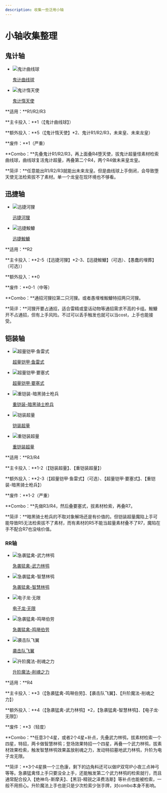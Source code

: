 ```yaml
---
description: 收集一些泛用小轴
---
```


# 小轴收集整理

## 鬼计轴

<div class="grid cards" markdown>

- ![鬼计曲线球](https://cdn.233.momobako.com/ygopro/pics/69809989.jpg!half)

    [鬼计曲线球](https://ygocdb.com/card/69809989)

- ![鬼计惰天使](https://cdn.233.momobako.com/ygopro/pics/53334641.jpg!half)

    [鬼计惰天使](https://ygocdb.com/card/53334641)

</div>

**适用：**R1/R2/R3

**主卡投入：**1（【鬼计曲线球】）

**额外投入：**5（【鬼计惰天使】\*2、鬼计R1/R2/R3，未来皇、未来龙皇）

**废件：**1（严重）

**Combo：**先叠鬼计R1/R2/R3，再上面叠R4堕天使，拔鬼计超量怪素材检索曲线球，曲线球复活鬼计超量，再叠第二个R4，两个R4做未来皇龙皇。

**简评：**任意能出R1/R2/R3就能出未来龙皇。但是曲线球上手倒闭，会导致堕天使无法检索拔不了素材。单一个龙皇在现环境也不够看。

## 迅捷轴

<div class="grid cards" markdown>

- ![迅捷河狸](https://cdn.233.momobako.com/ygopro/pics/68353324.jpg!half)

    [迅捷河狸](https://ygocdb.com/card/68353324)

- ![迅捷鮟鱇](https://cdn.233.momobako.com/ygopro/pics/88686573.jpg!half)

    [迅捷鮟鱇](https://ygocdb.com/card/88686573)

</div>

**适用：**R2

**主卡投入：**2-5（【迅捷河狸】\*2-3、【迅捷鮟鱇】（可选）、【愚蠢的埋葬】（可选））

**额外投入：**0

**废件：**0-1（中等）

**Combo：**通招河狸拉第二只河狸。或者愚埋堆鮟鱇特招两只河狸。

**简评：**河狸开要占通招，适合雷精或童话动物等通招需求不高的卡组。鮟鱇开不占通招，但有上手风险。不过可以丢手触发也就可以当cost，上手也能接受。

## 铠装轴

<div class="grid cards" markdown>

- ![超量铠甲·鱼雷式](https://cdn.233.momobako.com/ygopro/pics/94151981.jpg!half)

    [超量铠甲·鱼雷式](https://ygocdb.com/card/94151981)

- ![超量铠甲·要塞式](https://cdn.233.momobako.com/ygopro/pics/20145685.jpg!half)

    [超量铠甲·要塞式](https://ygocdb.com/card/20145685)

- ![重铠装-暗黑骑士枪兵](https://cdn.233.momobako.com/ygopro/pics/67630394.jpg!half)

    [重铠装-暗黑骑士枪兵](https://ygocdb.com/card/67630394)

</div>

<div class="grid cards" markdown>

- ![铠装超量](https://cdn.233.momobako.com/ygopro/pics/73046708.jpg!half)

    [铠装超量](https://ygocdb.com/card/73046708)

- ![重铠装超量](https://cdn.233.momobako.com/ygopro/pics/39733924.jpg!half)

    [重铠装超量](https://ygocdb.com/card/39733924)

</div>

**适用：**R3/R4

**主卡投入：**1-2（【铠装超量】、【重铠装超量】）

**额外投入：**2-3（【超量铠甲·鱼雷式】（可选）、【超量铠甲·要塞式】、【重铠装-暗黑骑士枪兵】）

**废件：**1-2（严重）

**Combo：**先做R3/R4，然后叠要塞式，拔素材检索，再叠R7。

**简评：**暗黑骑士枪兵的不取对象解场还是有价值的。但铠装超量魔陷上手可能导致R5无法检索拔不了素材，而有素材的R5不能当超量素材叠不了R7，魔陷在手不配合R7也没啥价值。

### RR轴

<div class="grid cards" markdown>

- ![急袭猛禽-武力林鸮](https://cdn.233.momobako.com/ygopro/pics/73347079.jpg!half)

    [急袭猛禽-武力林鸮](https://ygocdb.com/card/73347079)

- ![急袭猛禽-智慧林鸮](https://cdn.233.momobako.com/ygopro/pics/36429703.jpg!half)

    [急袭猛禽-智慧林鸮](https://ygocdb.com/card/36429703)

- ![电子龙·无限](https://cdn.233.momobako.com/ygopro/pics/10443957.jpg!half)

    [电子龙·无限](https://ygocdb.com/card/10443957)

</div>

<div class="grid cards" markdown>

- ![急袭猛禽-鸣啭伯劳](https://cdn.233.momobako.com/ygopro/pics/31314549.jpg!half)

    [急袭猛禽-鸣啭伯劳](https://ygocdb.com/card/31314549)

- ![袭击队飞翼](https://cdn.233.momobako.com/ygopro/pics/52159691.jpg!half)

    [袭击队飞翼](https://ygocdb.com/card/52159691)

- ![升阶魔法-削魂之力](https://cdn.233.momobako.com/ygopro/pics/23581825.jpg!half)

    [升阶魔法-削魂之力](https://ygocdb.com/card/23581825)

</div>

**适用：**R4

**主卡投入：**3（【急袭猛禽-鸣啭伯劳】、【袭击队飞翼】、【升阶魔法-削魂之力】）

**额外投入：**4（【急袭猛禽-武力林鸮】\*2，【急袭猛禽-智慧林鸮】、【电子龙·无限】）

**废件：**3（轻度）

**Combo：**任意3个4星，或者2个4星+补点，先叠武力林鸮，拔素材检索一个四星，特招，两卡做智慧林鸮；登场效果特招一个四星，再叠一个武力林鸮，拔素材效果检索，触发智慧林鸮效果盖放削魂之力，发动特招墓地武力林鸮，升阶为电子龙无限。

**简评：**3个4星换一个三色康，剩下的边角料还可以做IP双穹IP小夜三点神弓等等。急袭猛禽怪上手只要没全上手，还能触发第二个武力林鸮的检索就行，而且通常配合投入【绝神鸟-斯摩夫】、【黑羽-精锐之泽费洛斯】等补点也能被检索，一般不用担心。升阶魔法上手也是只是少次检索少张手牌，对combo本身不影响。

